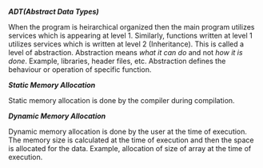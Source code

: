 ***ADT(Abstract Data Types)***
  
  When the program is heirarchical organized then the main program utilizes services which is appearing at level 1. Similarly, functions written at level 1 utilizes services which is written at level 2 (Inheritance). This is called a level of abstraction. Abstraction means *what it can do* and not *how it is done*. Example, libraries, header files, etc. Abstraction defines the behaviour or operation of specific function.  


***Static Memory Allocation***

  Static memory allocation is done by the compiler during compilation.
 
***Dynamic Memory Allocation***

  Dynamic memory allocation is done by the user at the time of execution. The memory size is calculated at the time of execution and then the space is allocated for the data. Example, allocation of size of array at the time of execution.
